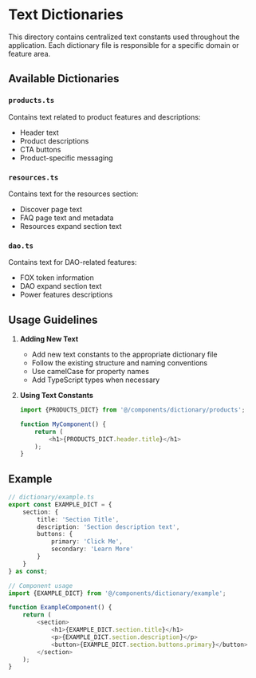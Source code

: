 # Text Dictionaries

This directory contains centralized text constants used throughout the application. Each dictionary file is responsible for a specific domain or feature area.

## Available Dictionaries

### `products.ts`

Contains text related to product features and descriptions:

- Header text
- Product descriptions
- CTA buttons
- Product-specific messaging

### `resources.ts`

Contains text for the resources section:

- Discover page text
- FAQ page text and metadata
- Resources expand section text

### `dao.ts`

Contains text for DAO-related features:

- FOX token information
- DAO expand section text
- Power features descriptions

## Usage Guidelines

1. **Adding New Text**

    - Add new text constants to the appropriate dictionary file
    - Follow the existing structure and naming conventions
    - Use camelCase for property names
    - Add TypeScript types when necessary

2. **Using Text Constants**

    ```typescript
    import {PRODUCTS_DICT} from '@/components/dictionary/products';

    function MyComponent() {
        return (
            <h1>{PRODUCTS_DICT.header.title}</h1>
        );
    }
    ```

## Example

```typescript
// dictionary/example.ts
export const EXAMPLE_DICT = {
    section: {
        title: 'Section Title',
        description: 'Section description text',
        buttons: {
            primary: 'Click Me',
            secondary: 'Learn More'
        }
    }
} as const;

// Component usage
import {EXAMPLE_DICT} from '@/components/dictionary/example';

function ExampleComponent() {
    return (
        <section>
            <h1>{EXAMPLE_DICT.section.title}</h1>
            <p>{EXAMPLE_DICT.section.description}</p>
            <button>{EXAMPLE_DICT.section.buttons.primary}</button>
        </section>
    );
}
```
